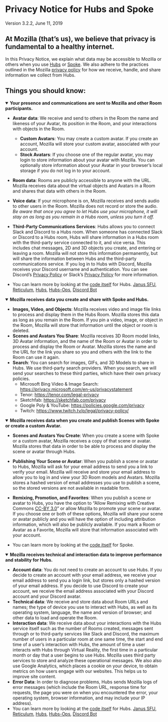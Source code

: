 # Privacy Notice for Hubs and Spoke

Version 3.2.2, June 11, 2019

## At Mozilla (that’s us), we believe that privacy is fundamental to a healthy internet.

In this Privacy Notice, we explain what data may be accessible to Mozilla or others when you use [Hubs](https://hubs.mozilla.com) or [Spoke](https://hubs.mozilla.com/spoke). We also adhere to the practices outlined in the Mozilla [privacy policy](https://www.mozilla.org/en-US/privacy/) for how we receive, handle, and share information we collect from Hubs.

## Things you should know:

<details open>
  <summary>
    <strong>Your presence and communications are sent to Mozilla and other Room participants.</strong>
  </summary>

- **Avatar data**: We receive and send to others in the Room the name and likeness of your Avatar, its position in the Room, and your interactions with objects in the Room. 
  - **Custom Avatars**: You may create a custom avatar. If you create an account, Mozilla will store your custom avatar, associated with your account.
  - **Stock Avatars**: If you choose one of the regular avatar, you may login to store information about your avatar with Mozilla. You can optionally store information about your Avatar in your browser’s local storage if you do not log in to your account.  
- **Room data**: Rooms are publicly accessible to anyone with the URL. Mozilla receives data about the virtual objects and Avatars in a Room and shares that data with others in the Room.     
- **Voice data**: If your microphone is on, Mozilla receives and sends audio to other users in the Room. Mozilla does not record or store the audio.  *Be aware that once you agree to let Hubs use your microphone, it will stay on as long as you remain in a Hubs room, unless you turn it off.*
- **Third-Party Communications Services**: Hubs allows you to connect Slack and Discord to a Hubs room. When someone has connected Slack or Discord to a Hubs room, Hubs will share information in a Hubs room with the third-party service connected to it, and vice versa. This includes chat messages, 2D and 3D objects you create, and entering or leaving a room. Mozilla will not store this information permanently, but will share the information between Hubs and the third-party communications service. If you log in to Hubs with Discord, Mozilla receives your Discord username and authentication. You can see Discord’s [Privacy Policy](https://discordapp.com/privacy) or Slack’s [Privacy Policy](https://slack.com/privacy-policy) for more information.

- You can learn more by looking at the [code itself](https://github.com/mozilla/hubs) for Hubs. [Janus SFU](https://github.com/mozilla/janus-plugin-sfu), [Reticulum](https://github.com/mozilla/reticulum), [Hubs](https://github.com/mozilla/hubs), [Hubs-Ops](https://github.com/mozilla/hubs-ops), [Discord Bot](https://github.com/MozillaReality/hubs-discord-bot)

</details>

<details open>
  <summary>
    <strong>Mozilla receives data you create and share with Spoke and Hubs.</strong>
  </summary>

- **Images, Video, and Objects**: Mozilla receives video and image file links to process and display them in the Hubs Room. Mozilla stores this data as long as you remain in the Room. If you pin a video, image, or object in the Room, Mozilla will store that information until the object or room is deleted.
- **Scenes and Avatars You Share**: Mozilla receives 3D Room model links, 3D Avatar information, and the name of the Room or Avatar in order to process and display the Room or Avatar. Mozilla stores the name and the URL for the link you share so you and others with the link to the Room can use it again. 
- **Search**: You can search for images, GIFs, and 3D Models to share in Hubs. We use third-party search providers. When you search, we will send your searches to these third parties, which have their own privacy policies. 
  - Microsoft Bing Video & Image Search: https://privacy.microsoft.com/en-us/privacystatement
  - Tenor: https://tenor.com/legal-privacy
  - Sketchfab: https://sketchfab.com/privacy
  - Google Poly & YouTube: https://policies.google.com/privacy
  - Twitch: https://www.twitch.tv/p/legal/privacy-policy/

<details open>
  <summary>
    <strong>Mozilla receives data when you create and publish Scenes with Spoke or create a custom Avatar.</strong>
  </summary>

- **Scenes and Avatars You Create**: When you create a scene with Spoke or a custom avatar, Mozilla receives a copy of that scene or avatar. Mozilla stores that data in order to be able to process and display the scene or avatar through Hubs. 
- **Publishing Your Scene or Avatar**: When you publish a scene or avatar to Hubs, Mozilla will ask for your email address to send you a link to verify your email. Mozilla will receive and store your email address to allow you to log in and view your 3D Room models and Avatars. Mozilla stores a hashed version of email addresses you use to publish a scene, so the stored versions are not available in readable form. 
- **Remixing, Promotion, and Favorites**: When you publish a scene or avatar to Hubs, you have the option to “Allow Remixing with Creative Commons [CC-BY 3.0](https://creativecommons.org/licenses/by/3.0/)” or allow Mozilla to promote your scene or avatar. If you choose one or both of these options, Mozilla will share your scene or avatar publicly and you will have the option of including attribution information, which will also be publicly available. If you mark a Room or Avatar as a Favorite, Mozilla will store that information associated with your account.

- You can learn more by looking at the [code itself](https://github.com/mozilla/spoke) for Spoke. 
</details>

<details open>
  <summary>
    <strong>Mozilla receives technical and interaction data to improve performance and stability for Hubs.</strong>
  </summary>

- **Account data**: You do not need to create an account to use Hubs. If you decide to create an account with your email address, we receive your email address to send you a login link, but stores only a hashed version of your email address. If you decide to use Discord to create your account, we receive the email address associated with your Discord account and your Discord avatar. 
- **Technical data**: We receive and store data about Room URLs and names; the type of device you use to interact with Hubs, as well as its operating system, language, the name and version of browser; and other data to load and operate the Room.
- **Interaction data**: We receive data about your interactions with the Hubs service itself such as the number of Rooms created, messages sent through or to third-party services like Slack and Discord, the maximum number of users in a particular room at one same time, the start and end time of a user’s interaction with Hubs, the amount of time a user interacts with Hubs through Virtual Reality, the first time in a particular month or day that a user begins to use Hubs. Mozilla uses third party services to store and analyze these operational messages. We also also use Google Analytics, which places a cookie on your device, to obtain metrics on how users engage with our websites. This helps us to improve site content.
- **Error Data**: In order to diagnose problems, Hubs sends Mozilla logs of error messages (which include the Room URL, response time for requests, the page you were on when you encountered the error, your operating system, browser information, and may include your IP address). 
- You can learn more by looking at the [code itself](https://github.com/mozilla/hubs) for Hubs.  [Janus SFU](https://github.com/mozilla/janus-plugin-sfu), [Reticulum](https://github.com/mozilla/reticulum), [Hubs](https://github.com/mozilla/hubs), [Hubs-Ops](https://github.com/mozilla/hubs-ops), [Discord Bot](https://github.com/MozillaReality/hubs-discord-bot)
</details>
